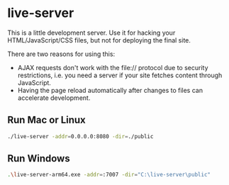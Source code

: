 # live-server

This is a little development server. Use it for hacking your HTML/JavaScript/CSS files, but not for deploying the final site.

There are two reasons for using this:

- AJAX requests don't work with the file:// protocol due to security restrictions, i.e. you need a server if your site fetches content through JavaScript.
- Having the page reload automatically after changes to files can accelerate development.

## Run Mac or Linux
```bash
./live-server -addr=0.0.0.0:8080 -dir=./public
```

## Run Windows
```bash
.\live-server-arm64.exe -addr=:7007 -dir="C:\live-server\public"
```

